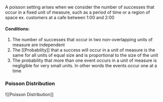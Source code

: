 A poisson setting arises when we consider the number of successes that occur in a fixed unit of measure, such as a period of time or a region of space
ex. customers at a cafe between 1:00 and 2:00

#### Conditions:
1. The number of successes that occur in two non-overlapping units of measure are independent
2. The [[Probability]] that a success will occur in a unit of measure is the same for all units of equal size and is proportional to the size of the unit
3. The probability that more than one event occurs in a unit of measure is negligible for very small units. In other words the events occur one at a time

### Poisson Distribution
![[Poisson Distribution]]
